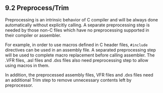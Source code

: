 <!--- @file
  9.2 Preprocess/Trim

  Copyright (c) 2008-2017, Intel Corporation. All rights reserved.<BR>

  Redistribution and use in source (original document form) and 'compiled'
  forms (converted to PDF, epub, HTML and other formats) with or without
  modification, are permitted provided that the following conditions are met:

  1) Redistributions of source code (original document form) must retain the
     above copyright notice, this list of conditions and the following
     disclaimer as the first lines of this file unmodified.

  2) Redistributions in compiled form (transformed to other DTDs, converted to
     PDF, epub, HTML and other formats) must reproduce the above copyright
     notice, this list of conditions and the following disclaimer in the
     documentation and/or other materials provided with the distribution.

  THIS DOCUMENTATION IS PROVIDED BY TIANOCORE PROJECT "AS IS" AND ANY EXPRESS OR
  IMPLIED WARRANTIES, INCLUDING, BUT NOT LIMITED TO, THE IMPLIED WARRANTIES OF
  MERCHANTABILITY AND FITNESS FOR A PARTICULAR PURPOSE ARE DISCLAIMED. IN NO
  EVENT SHALL TIANOCORE PROJECT  BE LIABLE FOR ANY DIRECT, INDIRECT, INCIDENTAL,
  SPECIAL, EXEMPLARY, OR CONSEQUENTIAL DAMAGES (INCLUDING, BUT NOT LIMITED TO,
  PROCUREMENT OF SUBSTITUTE GOODS OR SERVICES; LOSS OF USE, DATA, OR PROFITS;
  OR BUSINESS INTERRUPTION) HOWEVER CAUSED AND ON ANY THEORY OF LIABILITY,
  WHETHER IN CONTRACT, STRICT LIABILITY, OR TORT (INCLUDING NEGLIGENCE OR
  OTHERWISE) ARISING IN ANY WAY OUT OF THE USE OF THIS DOCUMENTATION, EVEN IF
  ADVISED OF THE POSSIBILITY OF SUCH DAMAGE.

-->

## 9.2 Preprocess/Trim

Preprocessing is an intrinsic behavior of C compiler and will be always done
automatically without explicitly calling. A separate preprocessing step is
needed by those non-C files which have no preprocessing supported in their
compiler or assembler.

For example, in order to use macros defined in C header files, `#include`
directives can be used in an assembly file. A separated preprocessing step will
be used to complete macro replacement before calling assembler. The .VFR files,
.asl files and .dxs files also need preprocessing step to allow using macros in
them.

In addition, the preprocessed assembly files, VFR files and .dxs files need an
additional Trim step to remove unnecessary contents left by preprocessor.
